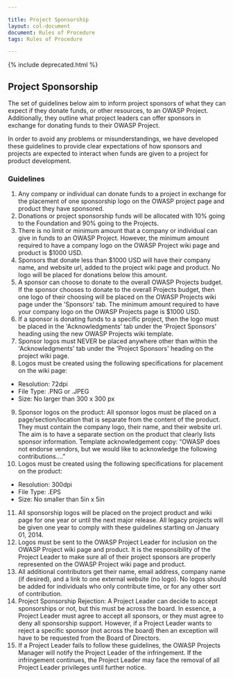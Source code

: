 ```yaml
---

title: Project Sponsorship
layout: col-document
document: Rules of Procedure
tags: Rules of Procedure

---
```


{% include deprecated.html %}

## Project Sponsorship

The set of guidelines below aim to inform project sponsors of what they can expect if they donate funds, or other resources, to an OWASP Project. Additionally, they outline what project leaders can offer sponsors in exchange for donating funds to their OWASP Project.

In order to avoid any problems or misunderstandings, we have developed these guidelines to provide clear expectations of how sponsors and projects are expected to interact when funds are given to a project for product development.

### Guidelines

1. Any company or individual can donate funds to a project in exchange for the placement of one sponsorship logo on the OWASP project page and product they have sponsored.
2. Donations or project sponsorship funds will be allocated with 10% going to the Foundation and 90% going to the Projects.
3. There is no limit or minimum amount that a company or individual can give in funds to an OWASP Project. However, the minimum amount required to have a company logo on the OWASP Project wiki page and product is $1000 USD.
4. Sponsors that donate less than $1000 USD will have their company name, and website url, added to the project wiki page and product. No logo will be placed for donations below this amount.
5. A sponsor can choose to donate to the overall OWASP Projects budget. If the sponsor chooses to donate to the overall Projects budget, then one logo of their choosing will be placed on the OWASP Projects wiki page under the 'Sponsors' tab. The minimum amount required to have your company logo on the OWASP Projects page is $1000 USD.
6. If a sponsor is donating funds to a specific project, then the logo must be placed in the 'Acknowledgments' tab under the 'Project Sponsors' heading using the new OWASP Projects wiki template.
7. Sponsor logos must NEVER be placed anywhere other than within the 'Acknowledgments' tab under the 'Project Sponsors' heading on the project wiki page.
8. Logos must be created using the following specifications for placement on the wiki page:
- Resolution: 72dpi
- File Type: .PNG or .JPEG
- Size: No larger than 300 x 300 px
9. Sponsor logos on the product: All sponsor logos must be placed on a page/section/location that is separate from the content of the product. They must contain the company logo, their name, and their website url. The aim is to have a separate section on the product that clearly lists sponsor information. Template acknowledgement copy: “OWASP does not endorse vendors, but we would like to acknowledge the following contributions....”
10. Logos must be created using the following specifications for placement on the product:
- Resolution: 300dpi
- File Type: .EPS
- Size: No smaller than 5in x 5in
11. All sponsorship logos will be placed on the project product and wiki page for one year or until the next major release. All legacy projects will be given one year to comply with these guidelines starting on January 01, 2014.
12. Logos must be sent to the OWASP Project Leader for inclusion on the OWASP Project wiki page and product. It is the responsibility of the Project Leader to make sure all of their project sponsors are properly represented on the OWASP Project wiki page and product.
13. All additional contributors get their name, email address, company name (if desired), and a link to one external website (no logo). No logos should be added for individuals who only contribute time, or for any other sort of contribution.
14. Project Sponsorship Rejection: A Project Leader can decide to accept sponsorships or not, but this must be across the board. In essence, a Project Leader must agree to accept all sponsors, or they must agree to deny all sponsorship support. However, if a Project Leader wants to reject a specific sponsor (not across the board) then an exception will have to be requested from the Board of Directors.
15. If a Project Leader fails to follow these guidelines, the OWASP Projects Manager will notify the Project Leader of the infringement. If the infringement continues, the Project Leader may face the removal of all Project Leader privileges until further notice.
